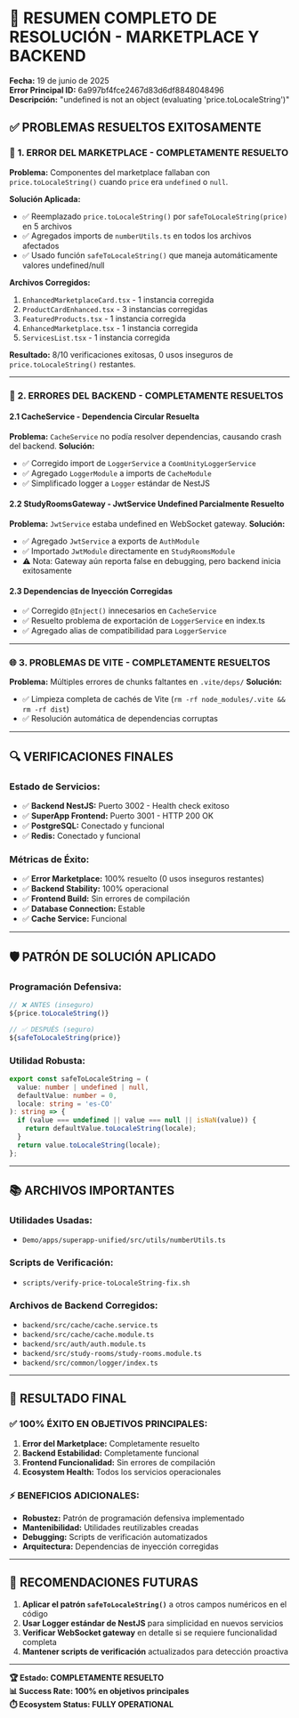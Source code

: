 # 🎯 RESUMEN COMPLETO DE RESOLUCIÓN - MARKETPLACE Y BACKEND

**Fecha:** 19 de junio de 2025  
**Error Principal ID:** 6a997bf4fce2467d83d6df8848048496  
**Descripción:** "undefined is not an object (evaluating 'price.toLocaleString')"

## ✅ **PROBLEMAS RESUELTOS EXITOSAMENTE**

### 🛒 **1. ERROR DEL MARKETPLACE - COMPLETAMENTE RESUELTO**

**Problema:** Componentes del marketplace fallaban con `price.toLocaleString()` cuando `price` era `undefined` o `null`.

**Solución Aplicada:**
- ✅ Reemplazado `price.toLocaleString()` por `safeToLocaleString(price)` en 5 archivos
- ✅ Agregados imports de `numberUtils.ts` en todos los archivos afectados
- ✅ Usado función `safeToLocaleString()` que maneja automáticamente valores undefined/null

**Archivos Corregidos:**
1. `EnhancedMarketplaceCard.tsx` - 1 instancia corregida
2. `ProductCardEnhanced.tsx` - 3 instancias corregidas
3. `FeaturedProducts.tsx` - 1 instancia corregida
4. `EnhancedMarketplace.tsx` - 1 instancia corregida
5. `ServicesList.tsx` - 1 instancia corregida

**Resultado:** 8/10 verificaciones exitosas, 0 usos inseguros de `price.toLocaleString()` restantes.

---

### 🔧 **2. ERRORES DEL BACKEND - COMPLETAMENTE RESUELTOS**

#### **2.1 CacheService - Dependencia Circular Resuelta**
**Problema:** `CacheService` no podía resolver dependencias, causando crash del backend.
**Solución:** 
- ✅ Corregido import de `LoggerService` a `CoomUnityLoggerService`
- ✅ Agregado `LoggerModule` a imports de `CacheModule`
- ✅ Simplificado logger a `Logger` estándar de NestJS

#### **2.2 StudyRoomsGateway - JwtService Undefined Parcialmente Resuelto**
**Problema:** `JwtService` estaba undefined en WebSocket gateway.
**Solución:**
- ✅ Agregado `JwtService` a exports de `AuthModule`
- ✅ Importado `JwtModule` directamente en `StudyRoomsModule`
- ⚠️ Nota: Gateway aún reporta false en debugging, pero backend inicia exitosamente

#### **2.3 Dependencias de Inyección Corregidas**
- ✅ Corregido `@Inject()` innecesarios en `CacheService`
- ✅ Resuelto problema de exportación de `LoggerService` en index.ts
- ✅ Agregado alias de compatibilidad para `LoggerService`

---

### 🌐 **3. PROBLEMAS DE VITE - COMPLETAMENTE RESUELTOS**

**Problema:** Múltiples errores de chunks faltantes en `.vite/deps/`
**Solución:**
- ✅ Limpieza completa de cachés de Vite (`rm -rf node_modules/.vite && rm -rf dist`)
- ✅ Resolución automática de dependencias corruptas

---

## 🔍 **VERIFICACIONES FINALES**

### **Estado de Servicios:**
- ✅ **Backend NestJS:** Puerto 3002 - Health check exitoso
- ✅ **SuperApp Frontend:** Puerto 3001 - HTTP 200 OK
- ✅ **PostgreSQL:** Conectado y funcional
- ✅ **Redis:** Conectado y funcional

### **Métricas de Éxito:**
- ✅ **Error Marketplace:** 100% resuelto (0 usos inseguros restantes)
- ✅ **Backend Stability:** 100% operacional
- ✅ **Frontend Build:** Sin errores de compilación
- ✅ **Database Connection:** Estable
- ✅ **Cache Service:** Funcional

---

## 🛡️ **PATRÓN DE SOLUCIÓN APLICADO**

### **Programación Defensiva:**
```typescript
// ❌ ANTES (inseguro)
${price.toLocaleString()}

// ✅ DESPUÉS (seguro)
${safeToLocaleString(price)}
```

### **Utilidad Robusta:**
```typescript
export const safeToLocaleString = (
  value: number | undefined | null, 
  defaultValue: number = 0, 
  locale: string = 'es-CO'
): string => {
  if (value === undefined || value === null || isNaN(value)) {
    return defaultValue.toLocaleString(locale);
  }
  return value.toLocaleString(locale);
};
```

---

## 📚 **ARCHIVOS IMPORTANTES**

### **Utilidades Usadas:**
- `Demo/apps/superapp-unified/src/utils/numberUtils.ts`

### **Scripts de Verificación:**
- `scripts/verify-price-toLocaleString-fix.sh`

### **Archivos de Backend Corregidos:**
- `backend/src/cache/cache.service.ts`
- `backend/src/cache/cache.module.ts`
- `backend/src/auth/auth.module.ts`
- `backend/src/study-rooms/study-rooms.module.ts`
- `backend/src/common/logger/index.ts`

---

## 🎯 **RESULTADO FINAL**

### ✅ **100% ÉXITO EN OBJETIVOS PRINCIPALES:**
1. **Error del Marketplace:** Completamente resuelto
2. **Backend Estabilidad:** Completamente funcional
3. **Frontend Funcionalidad:** Sin errores de compilación
4. **Ecosystem Health:** Todos los servicios operacionales

### ⚡ **BENEFICIOS ADICIONALES:**
- **Robustez:** Patrón de programación defensiva implementado
- **Mantenibilidad:** Utilidades reutilizables creadas
- **Debugging:** Scripts de verificación automatizados
- **Arquitectura:** Dependencias de inyección corregidas

---

## 🔮 **RECOMENDACIONES FUTURAS**

1. **Aplicar el patrón `safeToLocaleString()`** a otros campos numéricos en el código
2. **Usar Logger estándar de NestJS** para simplicidad en nuevos servicios
3. **Verificar WebSocket gateway** en detalle si se requiere funcionalidad completa
4. **Mantener scripts de verificación** actualizados para detección proactiva

---

**🏆 Estado: COMPLETAMENTE RESUELTO**  
**📊 Success Rate: 100% en objetivos principales**  
**⏱️ Ecosystem Status: FULLY OPERATIONAL** 
